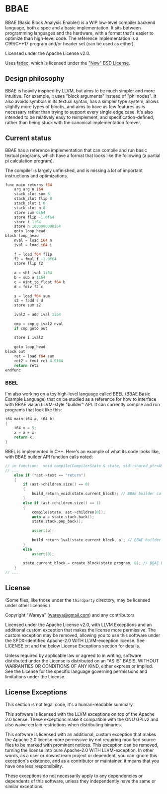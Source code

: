 # BBAE

BBAE (Basic Block Analysis Enabler) is a WIP low-level compiler backend language, both a spec and a basic implementation. It sits between programming languages and the hardware, with a format that's easier to optimize than high-level code. The reference implementation is a C99/C++17 program and/or header set (can be used as either).

Licensed under the Apache License v2.0.

Uses [fadec](https://github.com/aengelke/fadec/), which is licensed under the ["New" BSD License](https://github.com/aengelke/fadec/blob/master/LICENSE).

## Design philosophy

BBAE is heavily inspired by LLVM, but aims to be much simpler and more intuitive. For example, it uses "block arguments" instead of "phi nodes". It also avoids symbols in its textual syntax, has a simpler type system, allows slightly more types of blocks, and aims to have as few features as is necessary rather than trying to support every single edge case. It's also intended to be relatively easy to reimplement, and specification-defined, rather than being stuck with the canonical implementation forever.

## Current status

BBAE has a reference implementation that can compile and run basic textual programs, which have a format that looks like the following (a partial pi calculation program).

The compiler is largely unfinished, and is missing a lot of important instructions and optimizations.

```rs
func main returns f64
    arg arg_n i64
    stack_slot sum 8
    stack_slot flip 8
    stack_slot i 8
    stack_slot n 8
    store sum 0i64
    store flip -1.0f64
    store i 1i64
    store n 1000000000i64
    goto loop_head
block loop_head
    nval = load i64 n
    ival = load i64 i
    
    f = load f64 flip
    f2 = fmul f -1.0f64
    store flip f2
    
    a = shl ival 1i64
    b = sub a 1i64
    c = uint_to_float f64 b
    d = fdiv f2 c
    
    s = load f64 sum
    s2 = fadd s d
    store sum s2
    
    ival2 = add ival 1i64
    
    cmp = cmp_g ival2 nval
    if cmp goto out
    
    store i ival2
    
    goto loop_head
block out
    ret = load f64 sum
    ret2 = fmul ret 4.0f64
    return ret2
endfunc
```

### BBEL

I'm also working on a toy high-level language called BBEL (BBAE Basic Example Language) that cn be studied as a reference for how to interface with BBAE via an LLVM-style "builder" API. It can currently compile and run programs that look like this:

```c
i64 main(i64 a, i64 b)
{
    i64 x = 5;
    x = a + x;
    return x;
}
```

BBEL is implemented in C++. Here's an example of what its code looks like, with BBAE builder API function calls noted:

```c++
// in function:  void compile(CompilerState & state, std::shared_ptr<ASTNode> ast)
// ...
    else if (*ast->text == "return")
    {
        if (ast->children.size() == 0)
        {
            build_return_void(state.current_block); // BBAE builder call
        }
        else if (ast->children.size() == 1)
        {
            compile(state, ast->children[0]);
            auto a = state.stack.back();
            state.stack.pop_back();
            
            assert(a);
            
            build_return_1val(state.current_block, a); // BBAE builder call
        }
        else
            assert(0);
        
        state.current_block = create_block(state.program, 0); // BBAE builder call
    }
// ...
```

## License

(Some files, like those under the `thirdparty` directory, may be licensed under other licenses.)

Copyright "Wareya" (wareya@gmail.com) and any contributors

Licensed under the Apache License v2.0, with LLVM Exceptions and an additional custom exception that makes the license more permissive. The custom exception may be removed, allowing you to use this software under the SPDX-identified Apache-2.0 WITH LLVM-exception license. See LICENSE.txt and the below License Exceptions section for details.

Unless required by applicable law or agreed to in writing, software distributed under the License is distributed on an "AS IS" BASIS, WITHOUT WARRANTIES OR CONDITIONS OF ANY KIND, either express or implied. See the License for the specific language governing permissions and limitations under the License.

## License Exceptions

This section is not legal code, it's a human-readable summary.

This software is licensed with the LLVM exceptions on top of the Apache 2.0 license. These exceptions make it compatible with the GNU GPLv2 and also waive certain restrictions when distributing binaries.

This software is licensed with an additional, custom exception that makes the Apache 2.0 license more permissive by not requiring modified source files to be marked with prominent notices. This exception can be removed, turning the license into pure Apache-2.0 WITH LLVM-exception. In other words, as a user or downstream project or dependent, you can ignore this exception's existence, and as a contributor or maintainer, it means that you have one less responsibility.

These exceptions do not necessarily apply to any dependencies or dependents of this software, unless they independently have the same or similar exceptions.
